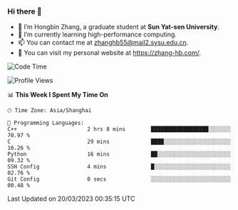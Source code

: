 ### Hi there 👋

- 🔭 I’m Hongbin Zhang, a graduate student at **Sun Yat-sen University**.
- 🌱 I’m currently learning high-performance computing.
- 📫 You can contact me at zhanghb55@mail2.sysu.edu.cn.
- 👀 You can visit my personal website at https://zhang-hb.com/.

<!--START_SECTION:waka-->
![Code Time](http://img.shields.io/badge/Code%20Time-106%20hrs%205%20mins-blue)

![Profile Views](http://img.shields.io/badge/Profile%20Views-8-blue)

📊 **This Week I Spent My Time On** 

```text
🕑︎ Time Zone: Asia/Shanghai

💬 Programming Languages: 
C++                      2 hrs 8 mins        ██████████████████░░░░░░░   70.97 % 
C                        29 mins             ████░░░░░░░░░░░░░░░░░░░░░   16.26 % 
Python                   16 mins             ██░░░░░░░░░░░░░░░░░░░░░░░   09.32 % 
SSH Config               4 mins              █░░░░░░░░░░░░░░░░░░░░░░░░   02.76 % 
Git Config               0 secs              ░░░░░░░░░░░░░░░░░░░░░░░░░   00.48 % 
```


 Last Updated on 20/03/2023 00:35:15 UTC
<!--END_SECTION:waka-->